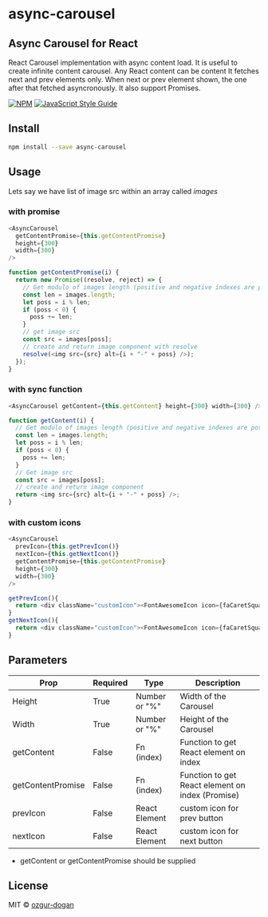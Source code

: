# async-carousel

## Async Carousel for React

React Carousel implementation with async content load.
It is useful to create infinite content carousel.
Any React content can be content
It fetches next and prev elements only. When next or prev element shown, the one after that fetched asyncronously.
It also support Promises.

[![NPM](https://img.shields.io/npm/v/async-carousel.svg)](https://www.npmjs.com/package/async-carousel) [![JavaScript Style Guide](https://img.shields.io/badge/code_style-standard-brightgreen.svg)](https://standardjs.com)

## Install

```bash
npm install --save async-carousel
```

## Usage

Lets say we have list of image src within an array called _images_

### with promise

```javascript
<AsyncCarousel
  getContentPromise={this.getContentPromise}
  height={300}
  width={300}
/>
```

```javascript
function getContentPromise(i) {
  return new Promise((resolve, reject) => {
    // Get modulo of images length (positive and negative indexes are possible)
    const len = images.length;
    let poss = i % len;
    if (poss < 0) {
      poss += len;
    }
    // get image src
    const src = images[poss];
    // create and return image component with resolve
    resolve(<img src={src} alt={i + "-" + poss} />);
  });
}
```

### with sync function

```javascript
<AsyncCarousel getContent={this.getContent} height={300} width={300} />
```

```javascript
function getContent(i) {
  // Get modulo of images length (positive and negative indexes are possible)
  const len = images.length;
  let poss = i % len;
  if (poss < 0) {
    poss += len;
  }
  // Get image src
  const src = images[poss];
  // create and return image component
  return <img src={src} alt={i + "-" + poss} />;
}
```

### with custom icons

```javascript
<AsyncCarousel
  prevIcon={this.getPrevIcon()}
  nextIcon={this.getNextIcon()}
  getContentPromise={this.getContentPromise}
  height={300}
  width={300}
/>
```

```javascript
getPrevIcon(){
  return <div className="customIcon"><FontAwesomeIcon icon={faCaretSquareLeft} /></div>
}
getNextIcon(){
  return <div className="customIcon"><FontAwesomeIcon icon={faCaretSquareRight} /></div>
}
```

## Parameters
| Prop              | Required | Type          | Description                                        |
| ------------------| -------- | ------------- | -------------------------------------------------- |
| Height            | True     | Number or "%" | Width of the Carousel                              |
| Width             | True     | Number or "%" | Height of the Carousel                             |
| getContent        | False    | Fn (index)    | Function to get React element on index             |
| getContentPromise | False    | Fn (index)    | Function to get React element on index (Promise)   |
| prevIcon          | False    | React Element | custom icon for prev button                        |
| nextIcon          | False    | React Element | custom icon for next button                        |
* getContent or getContentPromise should be supplied

## License

MIT © [ozgur-dogan](https://github.com/ozgur-dogan)
